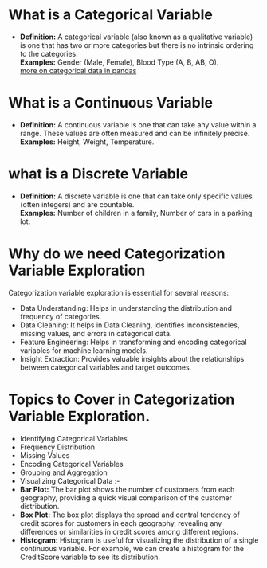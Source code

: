 # What is a Categorical Variable
- **Definition:** A categorical variable (also known as a qualitative variable) is one that has two or more categories but there is no intrinsic ordering to the categories.\
 **Examples:** Gender (Male, Female), Blood Type (A, B, AB, O).\
[more on categorical data in pandas](https://pandas.pydata.org/docs/dev/user_guide/categorical.html)
# What is a Continuous Variable
- **Definition:** A continuous variable is one that can take any value within a range. These values are often measured and can be infinitely precise.\
**Examples:** Height, Weight, Temperature.

# what is a Discrete Variable
- **Definition:** A discrete variable is one that can take only specific values (often integers) and are countable.\
**Examples:** Number of children in a family, Number of cars in a parking lot.

# Why do we need Categorization Variable Exploration
Categorization variable exploration is essential for several reasons:

- Data Understanding: Helps in understanding the distribution and frequency of categories.
- Data Cleaning: It helps in Data Cleaning, identifies inconsistencies, missing values, and errors in categorical data.
- Feature Engineering: Helps in transforming and encoding categorical variables for machine learning models.
- Insight Extraction: Provides valuable insights about the relationships between categorical variables and target outcomes.

# Topics to Cover in Categorization Variable Exploration.
- Identifying Categorical Variables
-  Frequency Distribution
-  Missing Values
-  Encoding Categorical Variables
-  Grouping and Aggregation
-  Visualizing Categorical Data :-
 - **Bar Plot:** The bar plot shows the number of customers from each geography, providing a quick visual comparison of the customer distribution.
 - **Box Plot:** The box plot displays the spread and central tendency of credit scores for customers in each geography, revealing any differences or similarities in 
      credit scores among different regions.
 -  **Histogram:** Histogram is useful for visualizing the distribution of a single continuous variable. For example, we can create a histogram for the CreditScore variable 
       to see its distribution.
